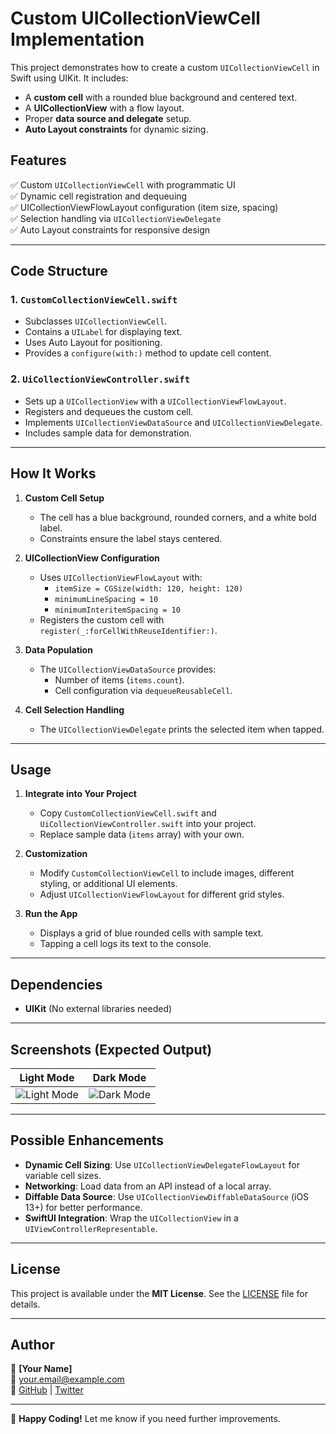 # **Custom UICollectionViewCell Implementation**

This project demonstrates how to create a custom `UICollectionViewCell` in Swift using UIKit. It includes:
- A **custom cell** with a rounded blue background and centered text.
- A **UICollectionView** with a flow layout.
- Proper **data source and delegate** setup.
- **Auto Layout constraints** for dynamic sizing.

## **Features**
✅ Custom `UICollectionViewCell` with programmatic UI  
✅ Dynamic cell registration and dequeuing  
✅ UICollectionViewFlowLayout configuration (item size, spacing)  
✅ Selection handling via `UICollectionViewDelegate`  
✅ Auto Layout constraints for responsive design  

---

## **Code Structure**
### **1. `CustomCollectionViewCell.swift`**
- Subclasses `UICollectionViewCell`.
- Contains a `UILabel` for displaying text.
- Uses Auto Layout for positioning.
- Provides a `configure(with:)` method to update cell content.

### **2. `UiCollectionViewController.swift`**
- Sets up a `UICollectionView` with a `UICollectionViewFlowLayout`.
- Registers and dequeues the custom cell.
- Implements `UICollectionViewDataSource` and `UICollectionViewDelegate`.
- Includes sample data for demonstration.

---

## **How It Works**
1. **Custom Cell Setup**  
   - The cell has a blue background, rounded corners, and a white bold label.
   - Constraints ensure the label stays centered.

2. **UICollectionView Configuration**  
   - Uses `UICollectionViewFlowLayout` with:
     - `itemSize = CGSize(width: 120, height: 120)`
     - `minimumLineSpacing = 10`
     - `minimumInteritemSpacing = 10`
   - Registers the custom cell with `register(_:forCellWithReuseIdentifier:)`.

3. **Data Population**  
   - The `UICollectionViewDataSource` provides:
     - Number of items (`items.count`).
     - Cell configuration via `dequeueReusableCell`.

4. **Cell Selection Handling**  
   - The `UICollectionViewDelegate` prints the selected item when tapped.

---

## **Usage**
1. **Integrate into Your Project**  
   - Copy `CustomCollectionViewCell.swift` and `UiCollectionViewController.swift` into your project.
   - Replace sample data (`items` array) with your own.

2. **Customization**  
   - Modify `CustomCollectionViewCell` to include images, different styling, or additional UI elements.
   - Adjust `UICollectionViewFlowLayout` for different grid styles.

3. **Run the App**  
   - Displays a grid of blue rounded cells with sample text.
   - Tapping a cell logs its text to the console.

---

## **Dependencies**
- **UIKit** (No external libraries needed)

---

## **Screenshots (Expected Output)**
| Light Mode | Dark Mode |
|------------|------------|
| ![Light Mode](https://via.placeholder.com/300x500/FFFFFF/000000?text=Light+Mode+Demo) | ![Dark Mode](https://via.placeholder.com/300x500/000000/FFFFFF?text=Dark+Mode+Demo) |

---

## **Possible Enhancements**
- **Dynamic Cell Sizing**: Use `UICollectionViewDelegateFlowLayout` for variable cell sizes.
- **Networking**: Load data from an API instead of a local array.
- **Diffable Data Source**: Use `UICollectionViewDiffableDataSource` (iOS 13+) for better performance.
- **SwiftUI Integration**: Wrap the `UICollectionView` in a `UIViewControllerRepresentable`.

---

## **License**
This project is available under the **MIT License**. See the [LICENSE](LICENSE) file for details.

---

## **Author**
👤 **[Your Name]**  
📧 [your.email@example.com](mailto:your.email@example.com)  
🔗 [GitHub](https://github.com/yourusername) | [Twitter](https://twitter.com/yourhandle)  

---

🚀 **Happy Coding!** Let me know if you need further improvements.
